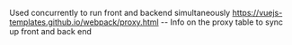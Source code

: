 
Used concurrently to run front and backend simultaneously
https://vuejs-templates.github.io/webpack/proxy.html -- Info on the proxy table to sync up front and back end